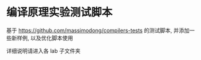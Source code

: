 # 编译原理实验测试脚本

基于 https://github.com/massimodong/compilers-tests 的测试脚本, 并添加一些新样例, 以及优化脚本使用

详细说明请进入各 lab 子文件夹

